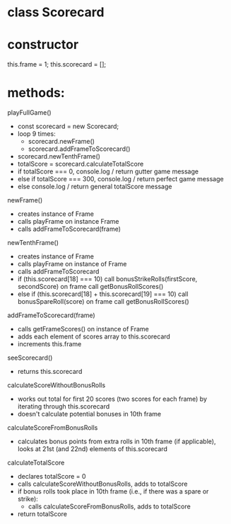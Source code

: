 # class Scorecard

# constructor
  this.frame = 1;
  this.scorecard = [];

# methods:
playFullGame()
- const scorecard = new Scorecard;
- loop 9 times:
    - scorecard.newFrame()
    - scorecard.addFrameToScorecard()
- scorecard.newTenthFrame()
- totalScore = scorecard.calculateTotalScore
- if totalScore === 0, console.log / return gutter game message
- else if totalScore === 300, console.log / return perfect game message
- else console.log / return general totalScore message

newFrame()
- creates instance of Frame
- calls playFrame on instance Frame
- calls addFrameToScorecard(frame)

newTenthFrame()
- creates instance of Frame
- calls playFrame on instance of Frame
- calls addFrameToScorecard
- if (this.scorecard[18] === 10)
      call bonusStrikeRolls(firstScore, secondScore) on frame
      call getBonusRollScores()
- else if (this.scorecard[18] + this.scorecard[19] === 10)
      call bonusSpareRoll(score) on frame
      call getBonusRollScores()

addFrameToScorecard(frame)
- calls getFrameScores() on instance of Frame
- adds each element of scores array to this.scorecard
- increments this.frame


seeScorecard()
- returns this.scorecard

calculateScoreWithoutBonusRolls
- works out total for first 20 scores (two scores for each frame) by iterating through this.scorecard
- doesn't calculate potential bonuses in 10th frame

calculateScoreFromBonusRolls
- calculates bonus points from extra rolls in 10th frame (if applicable), looks at 21st (and 22nd) elements of this.scorecard

calculateTotalScore
- declares totalScore = 0
- calls calculateScoreWithoutBonusRolls, adds to totalScore
- if bonus rolls took place in 10th frame (i.e., if there was a spare or strike):
    - calls calculateScoreFromBonusRolls, adds to totalScore
- return totalScore